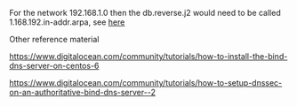 For the network 192.168.1.0 then the db.reverse.j2 would need to be called 1.168.192.in-addr.arpa, see [here](http://www.philchen.com/2007/04/04/configuring-reverse-dns)

Other reference material

https://www.digitalocean.com/community/tutorials/how-to-install-the-bind-dns-server-on-centos-6

https://www.digitalocean.com/community/tutorials/how-to-setup-dnssec-on-an-authoritative-bind-dns-server--2

